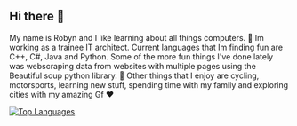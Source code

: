 ## Hi there 👋

My name is Robyn and I like learning about all things computers. 🔭 Im working as a trainee IT architect. Current languages that Im finding fun are C++, C#, Java and Python. Some of the more fun things I've done lately was webscraping data from websites with multiple pages using the Beautiful soup python library. 🌱 Other things that I enjoy are cycling, motorsports, learning new stuff, spending time with my family and exploring cities with my amazing Gf ❤️



<a href="https://github.com/RobynDoyle" align="left"><img src="https://github-readme-stats.vercel.app/api/top-langs/?username=RobynDoyle&langs_count=10&title_color=0891b2&text_color=ffffff&icon_color=0891b2&bg_color=1c1917&hide_border=true&locale=en&custom_title=Top%20%Languages" alt="Top Languages" /></a>

 <!--                 
<p align="left"> <a href="https://www.github.com/RobynDoyle" target="_blank" rel="noreferrer"> <picture> <source media="(prefers-color-scheme: dark)" srcset="https://raw.githubusercontent.com/danielcranney/readme-generator/main/public/icons/socials/github-dark.svg" /> <source media="(prefers-color-scheme: light)" srcset="https://raw.githubusercontent.com/danielcranney/readme-generator/main/public/icons/socials/github.svg" /> <img src="https://raw.githubusercontent.com/danielcranney/readme-generator/main/public/icons/socials/github.svg" width="32" height="32" /> </picture> </a></p>
-->

<!--
**RobynDoyle/RobynDoyle** is a ✨ _special_ ✨ repository because its `README.md` (this file) appears on your GitHub profile.

Here are some ideas to get you started:

- 🔭 I’m currently working on ...
- 🌱 I’m currently learning ...
- 👯 I’m looking to collaborate on ...
- 🤔 I’m looking for help with ...
- 💬 Ask me about ...
- 📫 How to reach me: ...
- 😄 Pronouns: ...
- ⚡ Fun fact: ...
-->
